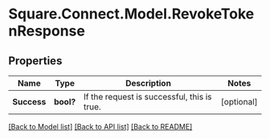 # Square.Connect.Model.RevokeTokenResponse
## Properties

Name | Type | Description | Notes
------------ | ------------- | ------------- | -------------
**Success** | **bool?** | If the request is successful, this is true. | [optional] 



[[Back to Model list]](../README.md#documentation-for-models) [[Back to API list]](../README.md#documentation-for-api-endpoints) [[Back to README]](../README.md)

